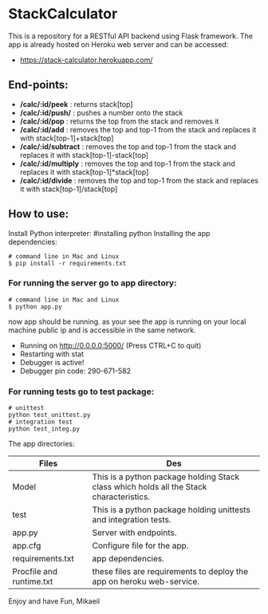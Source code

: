 # StackCalculator

This is a repository for a RESTful API backend using Flask framework.
The app is already hosted on Heroku web server and can be accessed:

* https://stack-calculator.herokuapp.com/


## End-points:
* **/calc/:id/peek** :  returns stack[top]
* **/calc/:id/push/<n>** : pushes a number onto the stack
* **/calc/:id/pop** :  returns the top from the stack and removes it
* **/calc/:id/add** : removes the top and top-1 from the stack and replaces it with stack[top-1]+stack[top]
* **/calc/:id/subtract** : removes the top and top-1 from the stack and replaces it with stack[top-1]-stack[top]
* **/calc/:id/multiply** : removes the top and top-1 from the stack and replaces it with stack[top-1]*stack[top]
* **/calc/:id/divide** : removes the top and top-1 from the stack and replaces it with stack[top-1]/stack[top]

## How to use:

Install Python interpreter:
    #installing python
Installing the app dependencies:

    # command line in Mac and Linux
    $ pip install -r requirements.txt

### For running the server go to app directory:

    # command line in Mac and Linux
    $ python app.py

now app should be running. as your see the app is running on your local machine public ip and is accessible in the same network.

 * Running on http://0.0.0.0:5000/ (Press CTRL+C to quit)
 * Restarting with stat
 * Debugger is active!
 * Debugger pin code: 290-671-582

### For running tests go to test package:

    # unittest
    python test_unittest.py
    # integration test
    python test_integ.py


The app directories:


Files | Des
------------ | -------------
Model | This is a python package holding Stack class which holds all the Stack characteristics.
test | This is a python package holding unittests and integration tests.
app.py | Server with endpoints.
app.cfg | Configure file for the app.
requirements.txt | app dependencies.
Procfile and runtime.txt | these files are requirements to deploy the app on heroku web-service.



Enjoy and have Fun,
Mikaeil